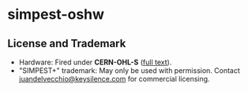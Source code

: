 # simpest-oshw
## License and Trademark  
- Hardware: Fired under **CERN-OHL-S** ([full text](LICENSE.md)).  
- "SIMPEST+" trademark: May only be used with permission. Contact juandelvecchio@keysilence.com for commercial licensing.
